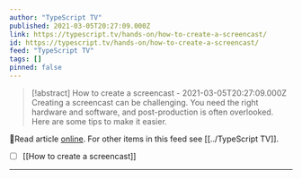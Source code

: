```yaml
---
author: "TypeScript TV"
published: 2021-03-05T20:27:09.000Z
link: https://typescript.tv/hands-on/how-to-create-a-screencast/
id: https://typescript.tv/hands-on/how-to-create-a-screencast/
feed: "TypeScript TV"
tags: []
pinned: false
---
```

> [!abstract] How to create a screencast - 2021-03-05T20:27:09.000Z
> Creating a screencast can be challenging. You need the right hardware and software, and post-production is often overlooked. Here are some tips to make it easier.

🔗Read article [online](https://typescript.tv/hands-on/how-to-create-a-screencast/). For other items in this feed see [[../TypeScript TV]].

- [ ] [[How to create a screencast]]
- - -

